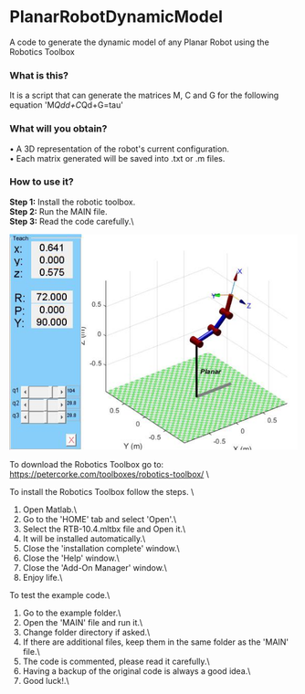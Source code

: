 # PlanarRobotDynamicModel
A code to generate the dynamic model of any Planar Robot using the Robotics Toolbox

### **What is this?**
It is a script that can generate the matrices M, C and G for the following equation 'M*Qdd+C*Qd+G=tau'
### **What will you obtain?**
• A 3D representation of the robot's current configuration.\
• Each matrix generated will be saved into .txt or .m files.
### **How to use it?**
**Step 1:** Install the robotic toolbox.\
**Step 2:** Run the MAIN file.\
**Step 3:** Read the code carefully.\

![grab-landing-page](https://github.com/BedollaDavid/PlanarRobotDynamicModel/blob/main/planar.jpg)


To download the Robotics Toolbox go to:
https://petercorke.com/toolboxes/robotics-toolbox/ \

To install the Robotics Toolbox follow the steps. \
1. Open Matlab.\
2. Go to the 'HOME' tab and select 'Open'.\
3. Select the RTB-10.4.mltbx file and Open it.\
4. It will be installed automatically.\
5. Close the 'installation complete' window.\
6. Close the 'Help' window.\
7. Close the 'Add-On Manager' window.\
8. Enjoy life.\

To test the example code.\
1. Go to the example folder.\
2. Open the 'MAIN' file and run it.\
3. Change folder directory if asked.\
4. If there are additional files, keep them in the same folder as the 'MAIN' file.\
5. The code is commented, please read it carefully.\
6. Having a backup of the original code is always a good idea.\
7. Good luck!.\
